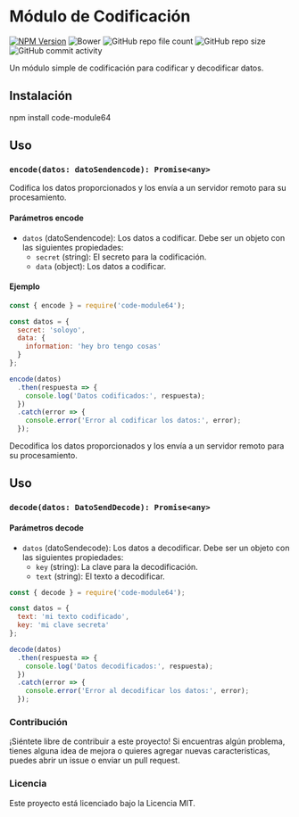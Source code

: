 # Módulo de Codificación

[![NPM Version](https://img.shields.io/npm/v/code-module64.svg)](https://www.npmjs.com/package/code-module64)
![Bower](https://img.shields.io/bower/l/A?style=plastic)
![GitHub repo file count](https://img.shields.io/github/directory-file-count/davidjose47sudo/code-module64?style=plastic)
![GitHub repo size](https://img.shields.io/github/repo-size/davidjose47sudo/code-module64)
![GitHub commit activity](https://img.shields.io/github/commit-activity/m/davidjose47sudo/code-module64)

Un módulo simple de codificación para codificar y decodificar datos.

## Instalación

npm install code-module64

## Uso

### `encode(datos: datoSendencode): Promise<any>`

Codifica los datos proporcionados y los envía a un servidor remoto para su procesamiento.

#### Parámetros encode
- `datos` (datoSendencode): Los datos a codificar. Debe ser un objeto con las siguientes propiedades:
  - `secret` (string): El secreto para la codificación.
  - `data` (object): Los datos a codificar.


#### Ejemplo

```javascript
const { encode } = require('code-module64');

const datos = {
  secret: 'soloyo',
  data: {
    information: 'hey bro tengo cosas'
  }
};

encode(datos)
  .then(respuesta => {
    console.log('Datos codificados:', respuesta);
  })
  .catch(error => {
    console.error('Error al codificar los datos:', error);
  });

```
Decodifica los datos proporcionados y los envía a un servidor remoto para su procesamiento.

## Uso

### `decode(datos: DatoSendDecode): Promise<any>`

#### Parámetros decode

- `datos` (datoSendecode): Los datos a decodificar. Debe ser un objeto con las siguientes propiedades:
  - `key` (string): La clave para la decodificación.
  - `text` (string): El texto a decodificar.

```javascript
const { decode } = require('code-module64');

const datos = {
  text: 'mi texto codificado',
  key: 'mi clave secreta'
};

decode(datos)
  .then(respuesta => {
    console.log('Datos decodificados:', respuesta);
  })
  .catch(error => {
    console.error('Error al decodificar los datos:', error);
  });
```
  
### Contribución

¡Siéntete libre de contribuir a este proyecto! Si encuentras algún problema, tienes alguna idea de mejora o quieres agregar nuevas características, puedes abrir un issue o enviar un pull request.

### Licencia

Este proyecto está licenciado bajo la Licencia MIT.
